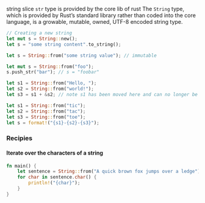 string slice `str` type is provided by the core lib of rust
The `String` type, which is provided by Rust’s standard library rather than coded into the core language, is a growable, mutable, owned, UTF-8 encoded string type.

```rust
// Creating a new string
let mut s = String::new();
let s = "some string content".to_string();

let s = String::from("some string value"); // immutable

let mut s = String::from("foo");
s.push_str("bar"); // s = "foobar"

let s1 = String::from("Hello, "); 
let s2 = String::from("world!");
let s3 = s1 + &s2; // note s1 has been moved here and can no longer be used

let s1 = String::from("tic");
let s2 = String::from("tac");
let s3 = String::from("toe");
let s = format!("{s1}-{s2}-{s3}");

```

### Recipies
#### Iterate over the characters of a string
```rust
fn main() {
	let sentence = String::from("A quick brown fox jumps over a ledge");
	for char in sentence.char() {
		println!("{char}");
	}
}
```

